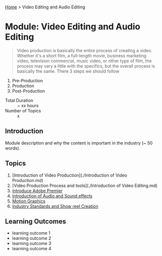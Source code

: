 [Home](../README.md) > Video Editing and Audio Editing

# Module: Video Editing and Audio Editing

> Video production is basically the entire process of creating a video. Whether it's a short film, a full-length movie, business marketing video, television commercial, music video, or other type of film, the process may vary a little with the specifics, but the overall process is basically the same. There 3 steps we should follow
1.	Pre-Production 
2.	Production
3.	Post-Production

<dl>
<dt>Total Duration</dt>
<dd>~ xx hours</dd>
<dt>Number of Topics</dt>
<dd>x</dd>
</dl>

## Introduction

Module description and why the content is important in the industry (~ 50 words).

## Topics

1. [Introduction of Video Production](./Introduction of Video Production.md)
2. [Video Production Process and tools](./Introduction of Video Editing.md)
3. [Introduce Adobe Premier ](./01-topic-a.md)
4. [Introduction of Audio and Sound effects ](./01-topic-a.md)
5. [Motion Graphics](./01-topic-a.md)
6. [Industry Standards and Show reel Creation ](./01-topic-a.md)

## Learning Outcomes

- learning outcome 1
- learning outcome 2
- learning outcome 3
- learning outcome 4
